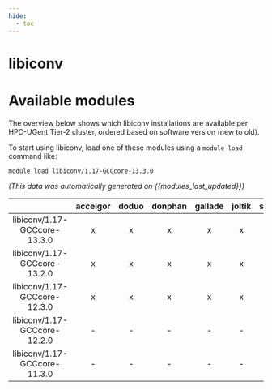 ```yaml
---
hide:
  - toc
---
```


libiconv
========

# Available modules


The overview below shows which libiconv installations are available per HPC-UGent Tier-2 cluster, ordered based on software version (new to old).

To start using libiconv, load one of these modules using a `module load` command like:

```shell
module load libiconv/1.17-GCCcore-13.3.0
```

*(This data was automatically generated on {{modules_last_updated}})*  

| |accelgor|doduo|donphan|gallade|joltik|shinx|
| :---: | :---: | :---: | :---: | :---: | :---: | :---: |
|libiconv/1.17-GCCcore-13.3.0|x|x|x|x|x|x|
|libiconv/1.17-GCCcore-13.2.0|x|x|x|x|x|x|
|libiconv/1.17-GCCcore-12.3.0|x|x|x|x|x|x|
|libiconv/1.17-GCCcore-12.2.0|-|-|-|-|-|x|
|libiconv/1.17-GCCcore-11.3.0|-|-|-|-|-|x|
